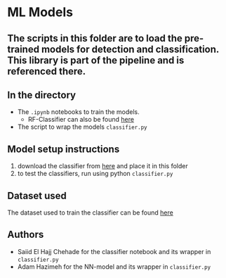 # ML Models
The scripts in this folder are to load the pre-trained models for detection and classification. This library is part of the pipeline and is referenced there.
---
## In the directory
- The `.ipynb` notebooks to train the models. 
    -  RF-Classifier can also be found [here](https://colab.research.google.com/drive/1La6UB301uMwIz73PL8o6GuTMQiZ4_rxw?usp=sharing)
- The script to wrap the models `classifier.py`

## Model setup instructions
1. download the classifier from [here](https://drive.google.com/drive/folders/10-uSBltCPd2rNKreB3oH7lSbX2HXAOjE) and place it in this folder
2. to test the classifiers, run using python `classifier.py`

## Dataset used
The dataset used to train the classifier can be found [here](https://drive.google.com/file/d/1dnmDy4zs9PmH-edCxT5BZvGv8F1bRiPQ/view?usp=share_link)

## Authors
- Saiid El Hajj Chehade for the classifier notebook and its wrapper in `classifier.py`
- Adam Hazimeh for the NN-model and its wrapper in  `classifier.py`

